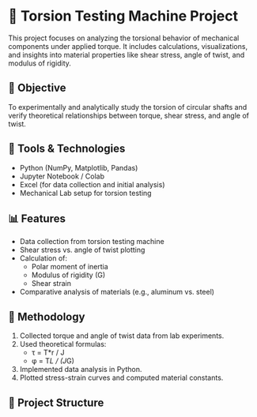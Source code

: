 
# 🔩 Torsion Testing Machine Project

This project focuses on analyzing the torsional behavior of mechanical components under applied torque. It includes calculations, visualizations, and insights into material properties like shear stress, angle of twist, and modulus of rigidity.

## 📌 Objective

To experimentally and analytically study the torsion of circular shafts and verify theoretical relationships between torque, shear stress, and angle of twist.

## 🧰 Tools & Technologies

- Python (NumPy, Matplotlib, Pandas)
- Jupyter Notebook / Colab
- Excel (for data collection and initial analysis)
- Mechanical Lab setup for torsion testing

## 📊 Features

- Data collection from torsion testing machine  
- Shear stress vs. angle of twist plotting  
- Calculation of:
  - Polar moment of inertia
  - Modulus of rigidity (G)
  - Shear strain
- Comparative analysis of materials (e.g., aluminum vs. steel)

## 📝 Methodology

1. Collected torque and angle of twist data from lab experiments.
2. Used theoretical formulas:
   - τ = T*r / J
   - φ = T*L / (J*G)
3. Implemented data analysis in Python.
4. Plotted stress-strain curves and computed material constants.

## 📁 Project Structure

